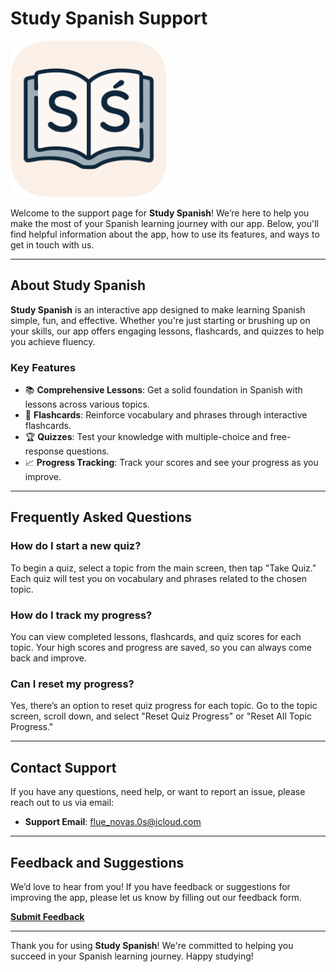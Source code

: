 # Study Spanish Support

[<img src="./Study Spanish/Assets/Assets.xcassets/AppIcon.appiconset/Study Spanish Icon.png" width="250"/>](./Study%20Spanish/Assets/Assets.xcassets/AppIcon.appiconset/StudySpanish%20Icon.png)

Welcome to the support page for **Study Spanish**! We’re here to help you make the most of your Spanish learning journey with our app. Below, you'll find helpful information about the app, how to use its features, and ways to get in touch with us.

---

## About Study Spanish

**Study Spanish** is an interactive app designed to make learning Spanish simple, fun, and effective. Whether you're just starting or brushing up on your skills, our app offers engaging lessons, flashcards, and quizzes to help you achieve fluency.

### Key Features

-   📚 **Comprehensive Lessons**: Get a solid foundation in Spanish with lessons across various topics.
-   🔄 **Flashcards**: Reinforce vocabulary and phrases through interactive flashcards.
-   🏆 **Quizzes**: Test your knowledge with multiple-choice and free-response questions.
-   📈 **Progress Tracking**: Track your scores and see your progress as you improve.

---

## Frequently Asked Questions

### How do I start a new quiz?

To begin a quiz, select a topic from the main screen, then tap "Take Quiz." Each quiz will test you on vocabulary and phrases related to the chosen topic.

### How do I track my progress?

You can view completed lessons, flashcards, and quiz scores for each topic. Your high scores and progress are saved, so you can always come back and improve.

### Can I reset my progress?

Yes, there’s an option to reset quiz progress for each topic. Go to the topic screen, scroll down, and select "Reset Quiz Progress" or "Reset All Topic Progress."

---

## Contact Support

If you have any questions, need help, or want to report an issue, please reach out to us via email:

-   **Support Email**: [flue_novas.0s@icloud.com](mailto:flue_novas.0s@icloud.com)

---

## Feedback and Suggestions

We’d love to hear from you! If you have feedback or suggestions for improving the app, please let us know by filling out our feedback form.

[**Submit Feedback**](https://forms.gle/zQoZDL9vCxuatho26)

---

Thank you for using **Study Spanish**! We're committed to helping you succeed in your Spanish learning journey. Happy studying!
